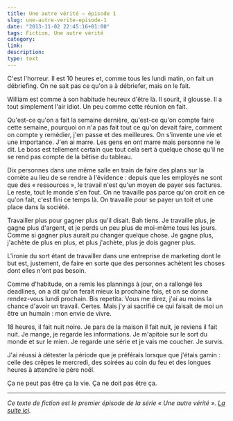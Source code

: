 ```yaml
---
title: Une autre vérité — épisode 1
slug: une-autre-verite-episode-1
date: "2013-11-02 22:45:16+01:00"
tags: Fiction, Une autre vérité
category: 
link: 
description: 
type: text
---
```


C'est l'horreur. Il est 10 heures et, comme tous les lundi matin, on fait un débriefing. On ne sait pas ce qu'on a à débriefer, mais on le fait.

William est comme à son habitude heureux d'être là. Il sourit, il glousse. Il a tout simplement l'air idiot. Un peu comme cette réunion en fait.
<!-- TEASER_END -->
Qu'est-ce qu'on a fait la semaine dernière, qu'est-ce qu'on compte faire cette semaine, pourquoi on n'a pas fait tout ce qu'on devait faire, comment on compte y remédier, j'en passe et des meilleures. On s'invente une vie et une importance. J'en ai marre. Les gens en ont marre mais personne ne le dit. Le boss est tellement certain que tout cela sert à quelque chose qu'il ne se rend pas compte de la bêtise du tableau. 

Dix personnes dans une même salle en train de faire des plans sur la comète au lieu de se rendre à l'évidence : depuis que les employés ne sont que des « ressources », le travail n'est qu'un moyen de payer ses factures. Le reste, tout le monde s'en fout. On ne travaille pas parce qu'on croit en ce qu'on fait, c'est fini ce temps là. On travaille pour se payer un toit et une place dans la société. 

Travailler plus pour gagner plus qu'il disait. Bah tiens. Je travaille plus, je gagne plus d'argent, et je perds un peu plus de moi-même tous les jours. Comme si gagner plus aurait pu changer quelque chose. Je gagne plus, j'achète de plus en plus, et plus j'achète, plus je dois gagner plus.

L'ironie du sort étant de travailler dans une entreprise de marketing dont le but est, justement, de faire en sorte que des personnes achètent les choses dont elles n'ont pas besoin.

Comme d'habitude, on a remis les plannings à jour, on a rallongé les deadlines, on a dit qu'on ferait mieux la prochaine fois, et on se donne rendez-vous lundi prochain. Bis repetita. Vous me direz, j'ai au moins la chance d'avoir un travail. Certes. Mais j'y ai sacrifié ce qui faisait de moi un être un humain : mon envie de vivre.

18 heures, il fait nuit noire. Je pars de la maison il fait nuit, je reviens il fait nuit. Je mange, je regarde les informations. Je m'apitoie sur le sort du monde et sur le mien. Je regarde une série et je vais me coucher. Je survis.

J'ai réussi à détester la période que je préférais lorsque que j'étais gamin : celle des crêpes le mercredi, des soirées au coin du feu et des longues heures à attendre le père noël.

Ça ne peut pas être ça la vie. Ça ne doit pas être ça.

<hr>

_Ce texte de fiction est le premier épisode de la série « Une autre vérité ». [La suite ici](/blog/fr/une-autre-verite-episode-2)._
